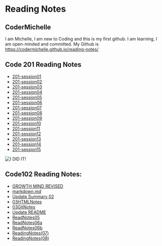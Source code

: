 # Reading Notes

## CoderMichelle 
I am Michelle, I am new to Coding and this is my first github. I am learning, I am open-minded and committed.
My Github is https://codermichelle.github.io/reading-notes/

## Code 201 Reading Notes
+ [201-session01](201ReadingNotes01.md)
+ [201-session02](201ReadingNotes01.md)
+ [201-session03](201ReadingNotes01.md)
+ [201-session04](201ReadingNotes01.md)
+ [201-session05](201ReadingNotes01.md)
+ [201-session06](201ReadingNotes01.md)
+ [201-session07](201ReadingNotes01.md)
+ [201-session08](201ReadingNotes01.md)
+ [201-session09](201ReadingNotes01.md)
+ [201-session10](201ReadingNotes01.md)
+ [201-session11](201ReadingNotes01.md)
+ [201-session12](201ReadingNotes01.md)
+ [201-session13](201ReadingNotes01.md)
+ [201-session14](201ReadingNotes01.md)
+ [201-session15](201ReadingNotes01.md)


![I DID IT!](https://tse1.mm.bing.net/th?id=OIP.NfCHxIRianQ_dO3WfdbtKgHaE8&pid=Api)

## Code102 Reading Notes:
+ [GROWTH MIND REVISED](GROWTH-MIND.md)
+ [markdown.md](markdown.md)
+ [Update Summary 02](Summary02.md)
+ [03HTMLNotes](03HTMLNotes.md)
+ [03GitNotes](03GitNotes.md)
+ [Update README](README.md)
+ [ReadNotes05](ReadNotes05.md)
+ [ReadNotes06a](ReadNotes06a.md)
+ [ReadNotes06b](ReadNotes06a.md)
+ [ReadingNotes(07)](ReadingNotes(07).md)
+ [ReadingNotes(08)](ReadingNotes(08).md)



